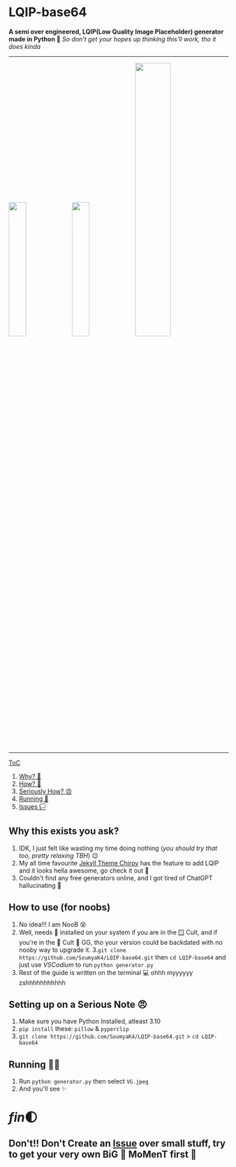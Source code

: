 # LQIP-base64

**A semi over engineered, LQIP(Low Quality Image Placeholder) generator made in Python :snake:**
_So don't get your hopes up thinking this'll work, tho it does kinda_
<hr>

<img src="https://github.com/user-attachments/assets/b495e138-46b2-4745-947b-dbe25613a8ea" width="28%"/>
<img src="https://github.com/user-attachments/assets/4e7125b9-2336-4363-ae67-e9b74a0a28e6" width="28%"/>
<img src="https://github.com/user-attachments/assets/aaba61f1-76c3-4900-8abd-c5786524cc31" width="40%"/>
<hr>

[ToC](#lqip-base64)
1. [Why? 🤔](#why-this-exists-you-ask)
2. [How? 🤷](#how-to-use-for-noobs)
3. [Seriously How? 😠](#setting-up-on-a-serious-note-)
4. [Running 🏃](#running-)
5. [Issues 🏳️](#fin)

##  Why this exists you ask?
1. IDK, I just felt like wasting my time doing nothing (_you should try that too, pretty relaxing TBH_) 😌 
2. My all time favourite [Jekyll Theme Chirpy](https://chirpy.cotes.page/) has the feature to add LQIP and it looks hella awesome, go check it out 🚀 
3. Couldn't find any free generators online, and I got tired of ChatGPT hallucinating 🤖 

## How to use (for noobs)
1. No idea!!! I am NooB 😵 
2. Well, needs 🐍 installed on your system if you are in the 🪟 Cult, and if you're in the 🐧 Cult 👀 GG, tho your version could be backdated with no nooby way to upgrade it.
3.`git clone https://github.com/SoumyaK4/LQIP-base64.git` then `cd LQIP-base64` and just use _VSCodium_ to run `python generator.py`
4. Rest of the guide is written on the terminal 💻 ohhh myyyyyy zshhhhhhhhhhh

## Setting up on a Serious Note 😠 
1. Make sure you have Python Installed, atleast 3.10
2. `pip install` these: `pillow` & `pyperclip`
3. `git clone https://github.com/SoumyaK4/LQIP-base64.git` > `cd LQIP-base64` 

## Running 🏃🏽 
1. Run `python generator.py` then select `VG.jpeg`
2. And you'll see ✨

# *fin*🌓
## Don't!! Don't Create an [Issue](https://github.com/SoumyaK4/LQIP-base64/issues/new/choose) over small stuff, try to get your very own BiG 🧠 MoMenT first 🥇
